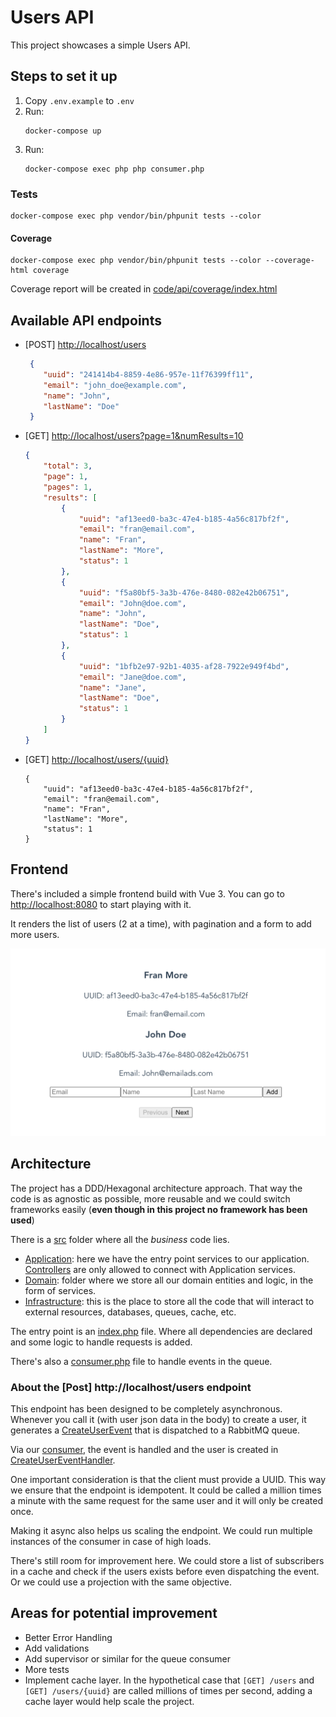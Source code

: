 # Users API

This project showcases a simple Users API.

## Steps to set it up

1) Copy `.env.example` to `.env`
2) Run:
    ```
    docker-compose up
    ```
3) Run:
    ```
    docker-compose exec php php consumer.php
    ```

### Tests

 ```
docker-compose exec php vendor/bin/phpunit tests --color
 ```

#### Coverage

 ```
docker-compose exec php vendor/bin/phpunit tests --color --coverage-html coverage
 ```

Coverage report will be created in [code/api/coverage/index.html](code/api/coverage/index.html)

## Available API endpoints

* [POST] [http://localhost/users](http://localhost/users)
  ```json
   {
      "uuid": "241414b4-8859-4e86-957e-11f76399ff11",
      "email": "john_doe@example.com",
      "name": "John",
      "lastName": "Doe"
   }
  ```
* [GET] [http://localhost/users?page=1&numResults=10](http://localhost/users?page=1&numResults=10)
   ```json
   {
       "total": 3,
       "page": 1,
       "pages": 1,
       "results": [
           {
               "uuid": "af13eed0-ba3c-47e4-b185-4a56c817bf2f",
               "email": "fran@email.com",
               "name": "Fran",
               "lastName": "More",
               "status": 1
           },
           {
               "uuid": "f5a80bf5-3a3b-476e-8480-082e42b06751",
               "email": "John@doe.com",
               "name": "John",
               "lastName": "Doe",
               "status": 1
           },
           {
               "uuid": "1bfb2e97-92b1-4035-af28-7922e949f4bd",
               "email": "Jane@doe.com",
               "name": "Jane",
               "lastName": "Doe",
               "status": 1
           }
       ]
   }
   ```
* [GET] [http://localhost/users/{uuid}](http://localhost/users/{uuid})
   ```
   {
       "uuid": "af13eed0-ba3c-47e4-b185-4a56c817bf2f",
       "email": "fran@email.com",
       "name": "Fran",
       "lastName": "More",
       "status": 1
   }
   ```

## Frontend

There's included a simple frontend build with Vue 3. You can go to [http://localhost:8080](http://localhost:8080) to start playing with it.

It renders the list of users (2 at a time), with pagination and a form to add more users.

![Frontend](frontend.png)


## Architecture

The project has a DDD/Hexagonal architecture approach. That way the code is as agnostic as possible, more reusable and we could switch frameworks easily (**even though in this project no framework has been used**)

There is a [src](src) folder where all the _business_ code lies.

* [Application](code/api/src/Application): here we have the entry point services to our application. [Controllers](code/api/src/Infrastructure/Controller/UserController.php) are only allowed to connect with Application services.
* [Domain](code/api/src/Domain): folder where we store all our domain entities and logic, in the form of services.
* [Infrastructure](code/api/src/Infrastructure): this is the place to store all the code that will interact to external resources, databases, queues, cache, etc.

The entry point is an [index.php](code/api/index.php) file. Where all dependencies are declared and some logic to handle requests is added.

There's also a [consumer.php](code/api/consumer.php) file to handle events in the queue.

### About the [Post] http://localhost/users endpoint

This endpoint has been designed to be completely asynchronous. Whenever you call it (with user json data in the body) to create a user, it generates a [CreateUserEvent](code/api/src/Domain/Event/CreateUserEvent.php) that is dispatched to a RabbitMQ queue.

Via our [consumer](code/api/consumer.php), the event is handled and the user is created in [CreateUserEventHandler](code/api/src/Domain/Event/CreateUserEventHandler.php).

One important consideration is that the client must provide a UUID. This way we ensure that the endpoint is idempotent. It could be called a million times a minute with the same request for the same user and it will only be created once.

Making it async also helps us scaling the endpoint. We could run multiple instances of the consumer in case of high loads.

There's still room for improvement here. We could store a list of subscribers in a cache and check if the users exists before even dispatching the event. Or we could use a projection with the same objective.

## Areas for potential improvement

* Better Error Handling
* Add validations
* Add supervisor or similar for the queue consumer
* More tests
* Implement cache layer. In the hypothetical case that `[GET] /users` and `[GET] /users/{uuid}` are called millions of times per second, adding a cache layer would help scale the project. 

